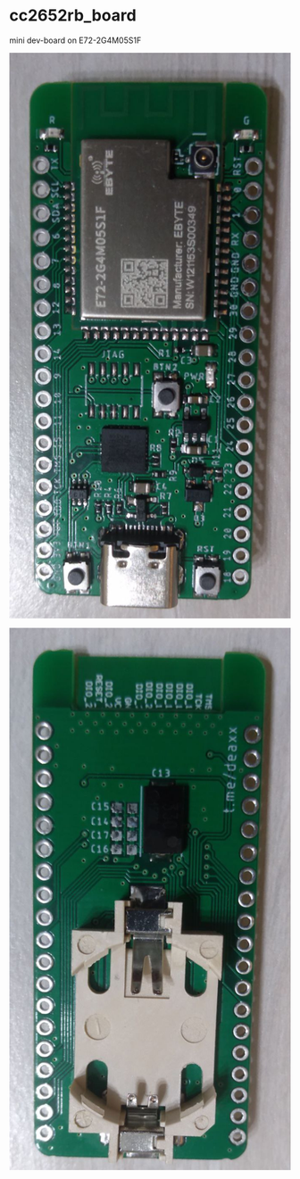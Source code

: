 # cc2652rb_board
mini dev-board on E72-2G4M05S1F

![Top layer](./assembled_pcb_top.jpeg)

![Bottom layer](./assembled_pcb_bottom.jpeg)
